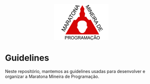 <p align="center">
  <img src="img/logo.png">
</p>

# Guidelines
Neste repositório, mantemos as guidelines usadas para desenvolver e organizar a Maratona Mineira de Programação.
